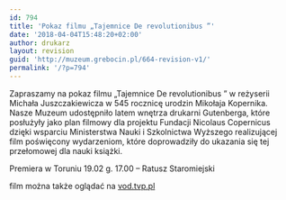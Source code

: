 ```yaml
---
id: 794
title: 'Pokaz filmu „Tajemnice De revolutionibus ”'
date: '2018-04-04T15:48:20+02:00'
author: drukarz
layout: revision
guid: 'http://muzeum.grebocin.pl/664-revision-v1/'
permalink: '/?p=794'
---
```


Zapraszamy na pokaz filmu „Tajemnice De revolutionibus ” w reżyserii Michała Juszczakiewicza w 545 rocznicę urodzin Mikołaja Kopernika. Nasze Muzeum udostępniło latem wnętrza drukarni Gutenberga, które posłużyły jako plan filmowy dla projektu Fundacji Nicolaus Copernicus dzięki wsparciu Ministerstwa Nauki i Szkolnictwa Wyższego realizującej film poświęcony wydarzeniom, które doprowadziły do ukazania się tej przełomowej dla nauki książki.

Premiera w Toruniu 19.02 g. 17.00 – Ratusz Staromiejski

film można także oglądać na [vod.tvp.pl](https://vod.tvp.pl/video/tajemnice-de-revolutionibus,tajemnice-de-revolutionibus,36124302)